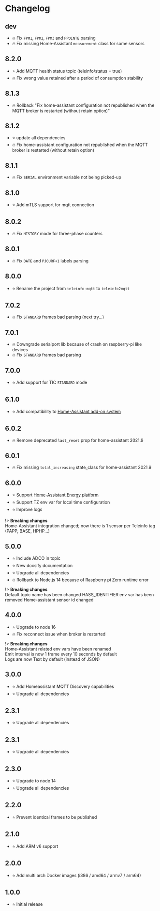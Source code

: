 # Changelog

## dev
- :fire: Fix `FPM1`, `FPM2`, `FPM3` and `PPOINTE` parsing
- :fire: Fix missing Home-Assistant `measurement` class for some sensors

## 8.2.0
- :star: Add MQTT health status topic (teleinfo/status = true)
- :fire: Fix wrong value retained after a period of consumption stability

## 8.1.3
- :fire: Rollback "Fix home-assistant configuration not republished when the MQTT broker is restarted (without retain option)"

## 8.1.2
- :star: update all dependencies
- :fire: Fix home-assistant configuration not republished when the MQTT broker is restarted (without retain option)
 
## 8.1.1
- :fire: Fix `SERIAL` environment variable not being picked-up

## 8.1.0
- :star: Add mTLS support for mqtt connection

## 8.0.2
- :fire: Fix `HISTORY` mode for three-phase counters

## 8.0.1
- :fire: Fix `DATE` and `PJOURF+1` labels parsing

## 8.0.0
- :star: Rename the project from `teleinfo-mqtt` to `teleinfo2mqtt`

## 7.0.2
- :fire: Fix `STANDARD` frames bad parsing (next try...)

## 7.0.1
- :fire: Downgrade serialport lib because of crash on raspberry-pi like devices
- :fire: Fix `STANDARD` frames bad parsing 

## 7.0.0
- :star: Add support for TIC `STANDARD` mode

## 6.1.0
- :star: Add compatibility to [Home-Assistant add-on system](https://github.com/fmartinou/hassio-addons) 

## 6.0.2
- :fire: Remove deprecated `last_reset` prop for home-assistant 2021.9

## 6.0.1
- :fire: Fix missing `total_increasing` state_class for home-assistant 2021.9

## 6.0.0
- :star: Support [Home-Assistant Energy platform](https://www.home-assistant.io/home-energy-management/) 
- :star: Support TZ env var for local time configuration
- :star: Improve logs

!> **Breaking changes**  
Home-Assistant integration changed; now there is 1 sensor per Teleinfo tag (PAPP, BASE, HPHP...)

## 5.0.0
- :star: Include ADCO in topic
- :star: New docsify documentation
- :star: Upgrade all dependencies
- :fire: Rollback to Node.js 14 because of Raspberry pi Zero runtime error

!> **Breaking changes**  
Default topic name has been changed
HASS_IDENTIFIER env var has been removed
Home-assistant sensor id changed

## 4.0.0
- :star: Upgrade to node 16
- :fire: Fix reconnect issue when broker is restarted

!> **Breaking changes**  
Home-Assistant related env vars have been renamed  
Emit interval is now 1 frame every 10 seconds by default  
Logs are now Text by default (instead of JSON)

## 3.0.0
- :star: Add Homeassistant MQTT Discovery capabilities
- :star: Upgrade all dependencies

## 2.3.1
- :star: Upgrade all dependencies

## 2.3.1
- :star: Upgrade all dependencies

## 2.3.0
- :star: Upgrade to node 14
- :star: Upgrade all dependencies

## 2.2.0
- :star: Prevent identical frames to be published

## 2.1.0
- :star: Add ARM v6 support

## 2.0.0
- :star: Add multi arch Docker images (i386 / amd64 / armv7 / arm64)

## 1.0.0
- :star: Initial release
